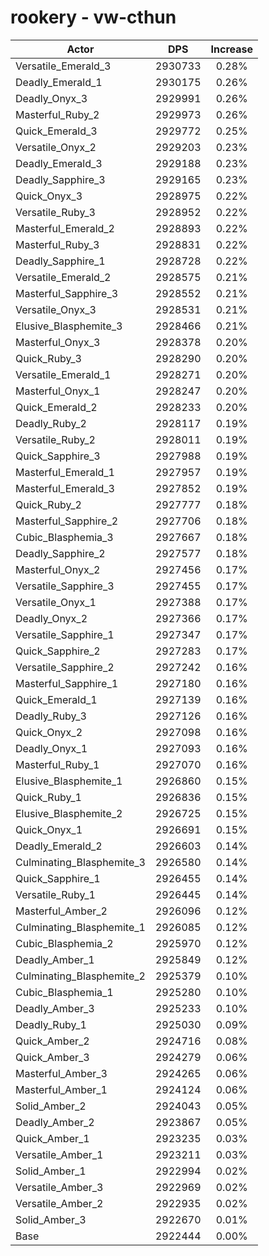 # rookery - vw-cthun
| Actor | DPS | Increase |
|---|:---:|:---:|
|Versatile_Emerald_3|2930733|0.28%|
|Deadly_Emerald_1|2930175|0.26%|
|Deadly_Onyx_3|2929991|0.26%|
|Masterful_Ruby_2|2929973|0.26%|
|Quick_Emerald_3|2929772|0.25%|
|Versatile_Onyx_2|2929203|0.23%|
|Deadly_Emerald_3|2929188|0.23%|
|Deadly_Sapphire_3|2929165|0.23%|
|Quick_Onyx_3|2928975|0.22%|
|Versatile_Ruby_3|2928952|0.22%|
|Masterful_Emerald_2|2928893|0.22%|
|Masterful_Ruby_3|2928831|0.22%|
|Deadly_Sapphire_1|2928728|0.22%|
|Versatile_Emerald_2|2928575|0.21%|
|Masterful_Sapphire_3|2928552|0.21%|
|Versatile_Onyx_3|2928531|0.21%|
|Elusive_Blasphemite_3|2928466|0.21%|
|Masterful_Onyx_3|2928378|0.20%|
|Quick_Ruby_3|2928290|0.20%|
|Versatile_Emerald_1|2928271|0.20%|
|Masterful_Onyx_1|2928247|0.20%|
|Quick_Emerald_2|2928233|0.20%|
|Deadly_Ruby_2|2928117|0.19%|
|Versatile_Ruby_2|2928011|0.19%|
|Quick_Sapphire_3|2927988|0.19%|
|Masterful_Emerald_1|2927957|0.19%|
|Masterful_Emerald_3|2927852|0.19%|
|Quick_Ruby_2|2927777|0.18%|
|Masterful_Sapphire_2|2927706|0.18%|
|Cubic_Blasphemia_3|2927667|0.18%|
|Deadly_Sapphire_2|2927577|0.18%|
|Masterful_Onyx_2|2927456|0.17%|
|Versatile_Sapphire_3|2927455|0.17%|
|Versatile_Onyx_1|2927388|0.17%|
|Deadly_Onyx_2|2927366|0.17%|
|Versatile_Sapphire_1|2927347|0.17%|
|Quick_Sapphire_2|2927283|0.17%|
|Versatile_Sapphire_2|2927242|0.16%|
|Masterful_Sapphire_1|2927180|0.16%|
|Quick_Emerald_1|2927139|0.16%|
|Deadly_Ruby_3|2927126|0.16%|
|Quick_Onyx_2|2927098|0.16%|
|Deadly_Onyx_1|2927093|0.16%|
|Masterful_Ruby_1|2927070|0.16%|
|Elusive_Blasphemite_1|2926860|0.15%|
|Quick_Ruby_1|2926836|0.15%|
|Elusive_Blasphemite_2|2926725|0.15%|
|Quick_Onyx_1|2926691|0.15%|
|Deadly_Emerald_2|2926603|0.14%|
|Culminating_Blasphemite_3|2926580|0.14%|
|Quick_Sapphire_1|2926455|0.14%|
|Versatile_Ruby_1|2926445|0.14%|
|Masterful_Amber_2|2926096|0.12%|
|Culminating_Blasphemite_1|2926085|0.12%|
|Cubic_Blasphemia_2|2925970|0.12%|
|Deadly_Amber_1|2925849|0.12%|
|Culminating_Blasphemite_2|2925379|0.10%|
|Cubic_Blasphemia_1|2925280|0.10%|
|Deadly_Amber_3|2925233|0.10%|
|Deadly_Ruby_1|2925030|0.09%|
|Quick_Amber_2|2924716|0.08%|
|Quick_Amber_3|2924279|0.06%|
|Masterful_Amber_3|2924265|0.06%|
|Masterful_Amber_1|2924124|0.06%|
|Solid_Amber_2|2924043|0.05%|
|Deadly_Amber_2|2923867|0.05%|
|Quick_Amber_1|2923235|0.03%|
|Versatile_Amber_1|2923211|0.03%|
|Solid_Amber_1|2922994|0.02%|
|Versatile_Amber_3|2922969|0.02%|
|Versatile_Amber_2|2922935|0.02%|
|Solid_Amber_3|2922670|0.01%|
|Base|2922444|0.00%|
